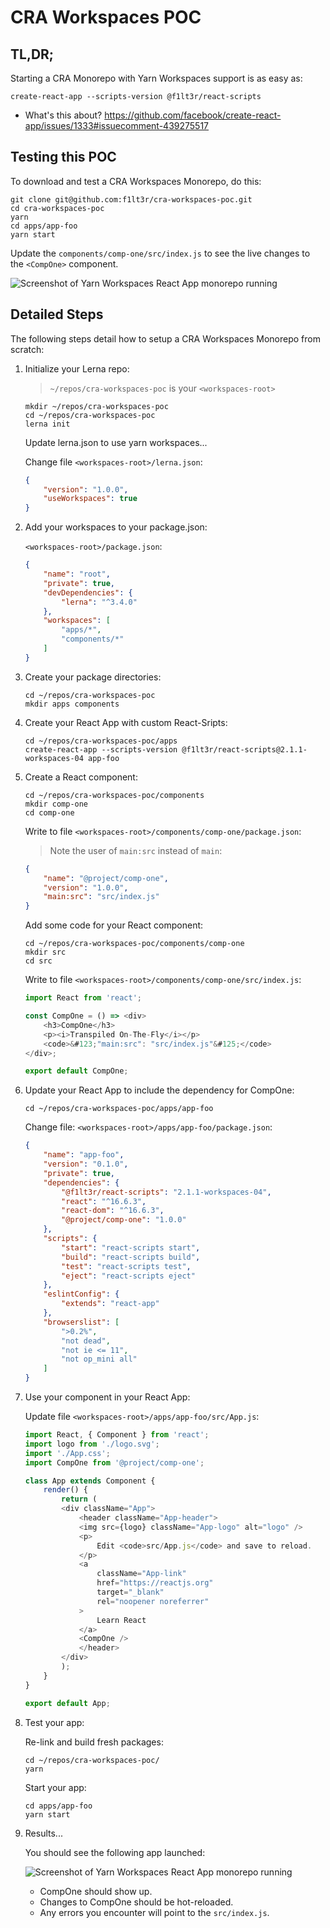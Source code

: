 # CRA Workspaces POC

## TL,DR;

Starting a CRA Monorepo with Yarn Workspaces support is as easy as:

```shell
create-react-app --scripts-version @f1lt3r/react-scripts
```

- What's this about? https://github.com/facebook/create-react-app/issues/1333#issuecomment-439275517

## Testing this POC

To download and test a CRA Workspaces Monorepo, do this:

```shell
git clone git@github.com:f1lt3r/cra-workspaces-poc.git
cd cra-workspaces-poc
yarn
cd apps/app-foo
yarn start
```

Update the `components/comp-one/src/index.js` to see the live changes to the `<CompOne>` component.

![Screenshot of Yarn Workspaces React App monorepo running](https://i.imgur.com/oUvRvkm.png)

## Detailed Steps

The following steps detail how to setup a CRA Workspaces Monorepo from scratch:

1. Initialize your Lerna repo:

    > `~/repos/cra-workspaces-poc` is your `<workspaces-root>`

    ```shell
    mkdir ~/repos/cra-workspaces-poc
    cd ~/repos/cra-workspaces-poc
    lerna init
    ```

    Update lerna.json to use yarn workspaces...

    Change file `<workspaces-root>/lerna.json`:

    ```json
    {
        "version": "1.0.0",
        "useWorkspaces": true
    }
    ```

2. Add your workspaces to your package.json:

    `<workspaces-root>/package.json`:

    ```json
    {
        "name": "root",
        "private": true,
        "devDependencies": {
            "lerna": "^3.4.0"
        },
        "workspaces": [
            "apps/*",
            "components/*"
        ]
    }
    ```

3. Create your package directories:

    ```shell
    cd ~/repos/cra-workspaces-poc
    mkdir apps components
    ```

4. Create your React App with custom React-Sripts:

    ```shell
    cd ~/repos/cra-workspaces-poc/apps
    create-react-app --scripts-version @f1lt3r/react-scripts@2.1.1-workspaces-04 app-foo
    ```

5. Create a React component:

    ```shell
    cd ~/repos/cra-workspaces-poc/components
    mkdir comp-one
    cd comp-one
    ```

    Write to file `<workspaces-root>/components/comp-one/package.json`:

    > Note the user of `main:src` instead of `main`:

    ```json
    {
        "name": "@project/comp-one",
        "version": "1.0.0",
        "main:src": "src/index.js"
    }
    ```

    Add some code for your React component:

    ```shell
    cd ~/repos/cra-workspaces-poc/components/comp-one
    mkdir src
    cd src
    ```

    Write to file `<workspaces-root>/components/comp-one/src/index.js`:

    ```js
    import React from 'react';

    const CompOne = () => <div>
        <h3>CompOne</h3>
        <p><i>Transpiled On-The-Fly</i></p>
        <code>&#123;"main:src": "src/index.js"&#125;</code>
    </div>;

    export default CompOne;
    ```

6. Update your React App to include the dependency for CompOne:

    ```shell
    cd ~/repos/cra-workspaces-poc/apps/app-foo
    ```

    Change file: `<workspaces-root>/apps/app-foo/package.json`:

    ```json
    {
        "name": "app-foo",
        "version": "0.1.0",
        "private": true,
        "dependencies": {
            "@f1lt3r/react-scripts": "2.1.1-workspaces-04",
            "react": "^16.6.3",
            "react-dom": "^16.6.3",
            "@project/comp-one": "1.0.0"
        },
        "scripts": {
            "start": "react-scripts start",
            "build": "react-scripts build",
            "test": "react-scripts test",
            "eject": "react-scripts eject"
        },
        "eslintConfig": {
            "extends": "react-app"
        },
        "browserslist": [
            ">0.2%",
            "not dead",
            "not ie <= 11",
            "not op_mini all"
        ]
    }
    ```
7. Use your component in your React App:

    Update file `<workspaces-root>/apps/app-foo/src/App.js`:

    ```js
    import React, { Component } from 'react';
    import logo from './logo.svg';
    import './App.css';
    import CompOne from '@project/comp-one';

    class App extends Component {
        render() {
            return (
            <div className="App">
                <header className="App-header">
                <img src={logo} className="App-logo" alt="logo" />
                <p>
                    Edit <code>src/App.js</code> and save to reload.
                </p>
                <a
                    className="App-link"
                    href="https://reactjs.org"
                    target="_blank"
                    rel="noopener noreferrer"
                >
                    Learn React
                </a>
                <CompOne />
                </header>
            </div>
            );
        }
    }

    export default App;
    ```

8. Test your app:

    Re-link and build fresh packages:

    ```shell
    cd ~/repos/cra-workspaces-poc/
    yarn
    ```

    Start your app:

    ```shell
    cd apps/app-foo
    yarn start
    ```

9. Results...

    You should see the following app launched:

    ![Screenshot of Yarn Workspaces React App monorepo running](https://i.imgur.com/oUvRvkm.png)

    - CompOne should show up.
    - Changes to CompOne should be hot-reloaded.
    - Any errors you encounter will point to the `src/index.js`.

